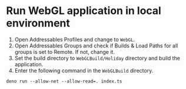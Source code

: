 # Run WebGL application in local environment

1. Open Addressables Profiles and change to `WebGL`.
1. Open Addressables Groups and check if Builds & Load Paths for all groups is
   set to Remote. If not, change it.
1. Set the build directory to `WebGLBuild/Holiday` directory and build the
   application.
1. Enter the following command in the `WebGLBuild` directory.

```
deno run --allow-net --allow-read=. index.ts
```
